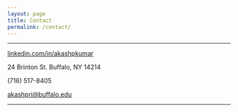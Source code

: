 ```yaml
---
layout: page
title: Contact
permalink: /contact/
---
```


****

[linkedin.com/in/akashpkumar](https://www.linkedin.com/in/akashpkumar)

24 Brinton St. Buffalo, NY 14214

(716) 517-8405

[akashpri@buffalo.edu](mailto:akashpri@buffalo.edu)  

* * *
